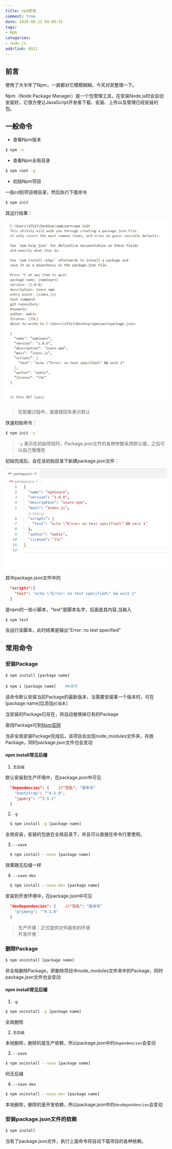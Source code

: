 ```yaml
---
title: npm使用
comment: true
date: 2020-06-22 09:08:31
tags: 
- Npm
categories: 
- node.js
addrlink: 0911
---
```




## 前言

使用了大半年了Npm，一直都对它模模糊糊，今天对其整理一下。

Npm（Node Package Manager）是一个包管理工具，在安装Node.js时会自动安装好，它很方便让JavaScript开发者下载、安装、上传以及管理已经安装的包。

## 一般命令

- 查看Npm版本

```bash
$ npm -v
```

- 查看Npm全局目录

```bash
$ npm root -g
```

- 初始Npm项目

一般cd到项目根目录，然后执行下面命令

```bash
$ npm init
```

其运行结果：

![img1](./npm使用/npm_init.png)

> 在配置过程中，直接按回车表示默认

快速初始命令：

```bash
$ npm init -y
```

> `-y` 表示在初始项目时，Package.json文件的各种参数采用默认值，之后可以自己慢慢改


初始完成后，会在该初始目录下新建package.json文件：

![img2](./npm使用/package1.png)

其中package.json文件中的

```json
  "scripts":{
    "test": "echo \"Error: no test specified\" && exit 1"
  }
```

是npm的一些小脚本，"test"是脚本名字，后面是其内容,当输入

```bash
$ npm test
```

会运行该脚本，此时结果是输出"Error: no test specified"



## 常用命令


### 安装Package

```bash
$ npm install [package name]

$ npm i [package name]    ##简写
```

该命令默认安装当前Package的最新版本，当需要安装某一个版本时，可在[package name]后添加`@[版本]`

当安装的Package已存在，将自动替换掉已有的Package

查找Package可到[Npm官网](https://www.npmjs.com/)

当非全局安装Package完成后，该项目会出现node_modules文件夹，存放Package，同时package.json文件也会变动


#### npm install常见后缀

1. `无后缀`

默认安装到生产环境中，在package.json中可见

```json
  "dependencies": {    //"包名": "版本号"
    "bootstrap": "^4.5.0",
    "jquery": "^3.5.1"
  }
```

2. `-g` 

```bash
  $ npm install -g [package name]
```

全局安装，安装的包放在全局目录下，并且可以直接在命令行里使用。

3. `--save`

```bash
  $ npm install --save [package name]
```

效果跟无后缀一样


4. `--save-dev`

```bash
  $ npm install --save-dev [package name]
```

安装到开发环境中，在package.json中可见

```json
  "devDependencies": {    //"包名": "版本号"
    "primeng": "^9.1.0"
  }
```

> 生产环境：正式提供对外服务的环境 <br> 开发环境：


### 删除Package

```bash
$ npm uninstall [package name]
```

非全局删除Package，即删除项目中node_modules文件夹中的Package，同时package.json文件也会变动

#### npm install常见后缀

1. `-g`

```bash
$ npm uninstall -g [package name]
```

全局删除

2. `无后缀`

本地删除，删除的是生产依赖，所以package.json中的`dependencies`会变动

3. `--save`

```bash
$ npm uninstall --save [package name]
```

同无后缀

4. `--save-dev`

```bash
$ npm uninstall --save-dev [package name]
```

本地删除，删除的是开发依赖，所以package.json中的`devdependencies`会变动


### 安装package.json文件的依赖

```bash
$ npm install
```

当有了package.json文件，执行上面命令将自动下载项目的各种依赖。
